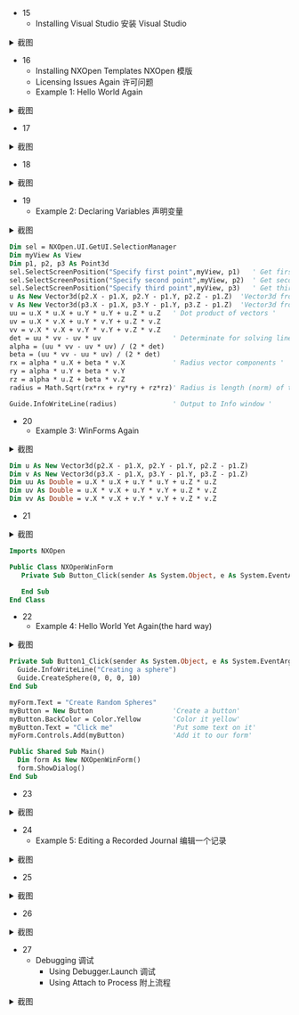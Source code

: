 - 15
  - Installing Visual Studio 安装 Visual Studio

<details>

<summary> 截图 </summary>

![Chapter3_UsingVisualStudioExpress_20230913_15](https://github.com/ChenxingWang93/Using-NX-Open-to-Improve-Workflows/assets/31954987/db08a71a-9167-4824-b65c-ce22d6dc29e1)
</details>

- 16
  - Installing NXOpen Templates NXOpen 模版
  - Licensing Issues Again 许可问题
  - Example 1: Hello World Again 

<details>
<summary> 截图 </summary>

![Chapter3_UsingVisualStudioExpress_20230913_16](https://github.com/ChenxingWang93/Using-NX-Open-to-Improve-Workflows/assets/31954987/61ec940f-debb-4518-a2c8-64816eaadae7)
</details>

- 17

<details>
<summary> 截图 </summary>

![Chapter3_UsingVisualStudioExpress_20230913_17](https://github.com/ChenxingWang93/Using-NX-Open-to-Improve-Workflows/assets/31954987/f74d1ad9-77b0-4329-a1e5-4416b1df40eb)
</details>

- 18

<details>
<summary> 截图 </summary>

![Chapter3_UsingVisualStudioExpress_20230913_18](https://github.com/ChenxingWang93/Using-NX-Open-to-Improve-Workflows/assets/31954987/a763305b-0b28-47fb-b3d5-9109243e0265)
</details>

- 19
  - Example 2: Declaring Variables 声明变量

<details>
<summary> 截图 </summary>

![Chapter3_UsingVisualStudioExpress_20230913_19](https://github.com/ChenxingWang93/Using-NX-Open-to-Improve-Workflows/assets/31954987/4b1d6746-f9e6-4ef6-84ab-53571564d76c)
</details>

``` vb
Dim sel = NXOpen.UI.GetUI.SelectionManager
Dim myView As View
Dim p1, p2, p3 As Point3d
sel.SelectScreenPosition("Specify first point",myView, p1)   ' Get first point from user '
sel.SelectScreenPosition("Specify second point",myView, p2)  ' Get second point '
sel.SelectScreenPosition("Specify third point",myView, p3)   ' Get third point '
u As New Vector3d(p2.X - p1.X, p2.Y - p1.Y, p2.Z - p1.Z)  'Vector3d from p1 to p2'
v As New Vector3d(p3.X - p1.X, p3.Y - p1.Y, p3.Z - p1.Z)  'Vector3d from p1 to p3'
uu = u.X * u.X + u.Y * u.Y + u.Z * u.Z   ' Dot product of vectors '
uv = u.X * v.X + u.Y * v.Y + u.Z * v.Z
vv = v.X * v.X + v.Y * v.Y + v.Z * v.Z
det = uu * vv - uv * uv                  ' Determinate for solving linear equations '
alpha = (uu * vv - uv * uv) / (2 * det)
beta = (uu * vv - uu * uv) / (2 * det)
rx = alpha * u.X + beta * v.X            ' Radius vector components '
ry = alpha * u.Y + beta * v.Y 
rz = alpha * u.Z + beta * v.Z
radius = Math.Sqrt(rx*rx + ry*ry + rz*rz)' Radius is length (norm) of this vector '

Guide.InfoWriteLine(radius)              ' Output to Info window '
```

- 20
  - Example 3: WinForms Again

<details>
<summary> 截图 </summary>

![Chapter3_UsingVisualStudioExpress_20230913_20](https://github.com/ChenxingWang93/Using-NX-Open-to-Improve-Workflows/assets/31954987/0884c6f1-506d-45c1-b5aa-511eb07f994f)
</details>

``` vb
Dim u As New Vector3d(p2.X - p1.X, p2.Y - p1.Y, p2.Z - p1.Z)
Dim v As New Vector3d(p3.X - p1.X, p3.Y - p1.Y, p3.Z - p1.Z)
Dim uu As Double = u.X * u.X + u.Y * u.Y + u.Z * u.Z
Dim uv As Double = u.X * v.X + u.Y * v.Y + u.Z * v.Z
Dim vv As Double = v.X * v.X + v.Y * v.Y + v.Z * v.Z

```

- 21

<details>
<summary> 截图 </summary>

![Chapter3_UsingVisualStudioExpress_20230913_21](https://github.com/ChenxingWang93/Using-NX-Open-to-Improve-Workflows/assets/31954987/db6131c1-a317-4454-8176-7c41bd19b2c3)
</details>

``` vb
Imports NXOpen

Public Class NXOpenWinForm
   Private Sub Button_Click(sender As System.Object, e As System.EventArgs) Handles Button1.Click

   End Sub
End Class
```

- 22
  - Example 4: Hello World Yet Again(the hard way) 

<details>
<summary> 截图 </summary>

![Chapter3_UsingVisualStudioExpress_20230913_22](https://github.com/ChenxingWang93/Using-NX-Open-to-Improve-Workflows/assets/31954987/fe372858-2e24-4650-932f-982190bed3a7)
</details>

``` vb
Private Sub Button1_Click(sender As System.Object, e As System.EventArgs) Handles Button1.Click
  Guide.InfoWriteLine("Creating a sphere")
  Guide.CreateSphere(0, 0, 0, 10)
End Sub
```

``` vb
myForm.Text = "Create Random Spheres"
myButton = New Button                    'Create a button'
myButton.BackColor = Color.Yellow        'Color it yellow'
myButton.Text = "Click me"               'Put some text on it'
myForm.Controls.Add(myButton)            'Add it to our form'
```

``` vb
Public Shared Sub Main()
  Dim form As New NXOpenWinForm()
  form.ShowDialog()
End Sub
```


- 23

<details>
<summary> 截图 </summary>

![Chapter3_UsingVisualStudioExpress_20230913_23](https://github.com/ChenxingWang93/Using-NX-Open-to-Improve-Workflows/assets/31954987/6a21ea76-a658-4714-a6e5-2ba0bfe0ae84)
</details>

- 24
  - Example 5: Editing a Recorded Journal 编辑一个记录

<details>
<summary> 截图 </summary>

![Chapter3_UsingVisualStudioExpress_20230913_24](https://github.com/ChenxingWang93/Using-NX-Open-to-Improve-Workflows/assets/31954987/81a23eb1-7452-4d40-bd37-79892a1f2226)
</details>

- 25

<details>
<summary> 截图 </summary>
  
![Chapter3_UsingVisualStudioExpress_20230913_25](https://github.com/ChenxingWang93/Using-NX-Open-to-Improve-Workflows/assets/31954987/29cac710-53a1-4049-b910-5790fcf34ace)
</details>

- 26

<details>
<summary> 截图 </summary>

![Chapter3_UsingVisualStudioExpress_20230913_26](https://github.com/ChenxingWang93/Using-NX-Open-to-Improve-Workflows/assets/31954987/726bd693-b507-4ea2-b10a-729c9e05d2d6)
</details>

- 27
  - Debugging 调试
    - Using Debugger.Launch 调试
    - Using Attach to Process 附上流程

<details>
<summary> 截图 </summary>

![Chapter3_UsingVisualStudioExpress_20230913_27](https://github.com/ChenxingWang93/Using-NX-Open-to-Improve-Workflows/assets/31954987/4fcbddb9-7eb7-4937-9b60-20860dbe54e6)
![5151695718819_ pic](https://github.com/ChenxingWang93/Using-NX-Open-to-Improve-Workflows/assets/31954987/6a1078a9-3dd8-4f03-9756-ffa289b51cbf)
</details>
